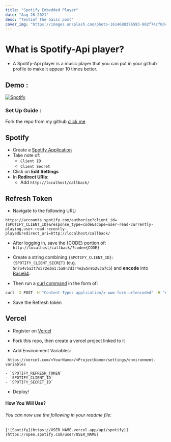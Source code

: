 ```yaml
---
title: "Spotify Embedded Player"
date: "Aug 26 2021"
desc: "Testinf the baisc post"
cover_img: "https://images.unsplash.com/photo-1614680376593-902f74cf0d41?ixid=MnwxMjA3fDB8MHxwaG90by1wYWdlfHx8fGVufDB8fHx8&ixlib=rb-1.2.1&auto=format&fit=crop&w=1974&q=80"
---
```


# What is Spotify-Api player?

- A Spotify-Api player is a music player that you can put in your github profile to make it appear 10 times better.

## Demo :

[![Spotify](https://amrohann.vercel.app/api/spotify)](https://open.spotify.com/user/kgzfm4xv0udlhp30f5dhy2uci)

### Set Up Guide :

Fork the repo from my github [click me](https://github.com/amrohan/Spotify-Api)

## Spotify

- Create a [Spotify Application](https://developer.spotify.com/dashboard/applications)
- Take note of:
  - `Client ID`
  - `Client Secret`
- Click on **Edit Settings**
- In **Redirect URIs**:
  - Add `http://localhost/callback/`

## Refresh Token

- Navigate to the following URL:

```
https://accounts.spotify.com/authorize?client_id={SPOTIFY_CLIENT_ID}&response_type=code&scope=user-read-currently-playing,user-read-recently-played&redirect_uri=http://localhost/callback/
```

- After logging in, save the {CODE} portion of: `http://localhost/callback/?code={CODE}`

- Create a string combining `{SPOTIFY_CLIENT_ID}:{SPOTIFY_CLIENT_SECRET}` (e.g. `5n7o4v5a3t7o5r2e3m1:5a8n7d3r4e2w5n8o2v3a7c5`) and **encode** into [Base64](https://base64.io/).

- Then run a [curl command](https://httpie.org/run) in the form of:

```sh
curl -X POST -H "Content-Type: application/x-www-form-urlencoded" -H "Authorization: Basic {BASE64}" -d "grant_type=authorization_code&redirect_uri=http://localhost/callback/&code={CODE}" https://accounts.spotify.com/api/token
```

- Save the Refresh token

## Vercel

- Register on [Vercel](https://vercel.com/)

- Fork this repo, then create a vercel project linked to it

- Add Environment Variables:

```
 https://vercel.com/<YourName>/<ProjectName>/settings/environment-variables
```

    - `SPOTIFY_REFRESH_TOKEN`
    - `SPOTIFY_CLIENT_ID`
    - `SPOTIFY_SECRET_ID`

- Deploy!

#### How You Will Use?

###### You can now use the following in your readme file:

`[![Spotify](https://USER_NAME.vercel.app/api/spotify)](https://open.spotify.com/user/USER_NAME)`
